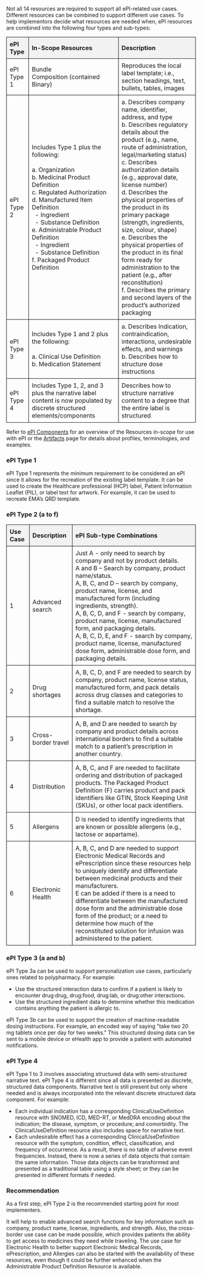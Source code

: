 Not all 14 resources are required to support all ePI-related use cases. Different resources can be combined to support different use cases. To help implementors decide what resources are needed when, ePI resources are combined into the following four types and sub-types:

<table style="border-collapse: collapse; width: 100%;">
  <thead>
    <tr>
      <th style="border: 1px solid black; padding: 8px; text-align: left; background-color: #f2f2f2;">ePI Type</th>
      <th style="border: 1px solid black; padding: 8px; text-align: left; background-color: #f2f2f2;">In-Scope Resources</th>
      <th style="border: 1px solid black; padding: 8px; text-align: left; background-color: #f2f2f2;">Description</th>
    </tr>
  </thead>
  <tbody>
    <tr>
      <td style="border: 1px solid black; padding: 8px; text-align: left;">ePI Type 1</td>
      <td style="border: 1px solid black; padding: 8px; text-align: left;">Bundle<br>Composition (contained Binary)</td>
      <td style="border: 1px solid black; padding: 8px; text-align: left;">Reproduces the local label template; i.e., section headings, text, bullets, tables, images</td>
    </tr>
    <tr>
      <td style="border: 1px solid black; padding: 8px; text-align: left;">ePI Type 2</td>
      <td style="border: 1px solid black; padding: 8px; text-align: left;">Includes Type 1 plus the following:<br><br>a. Organization<br>b. Medicinal Product Definition<br>c. Regulated Authorization<br>d. Manufactured Item Definition<br>&nbsp;&nbsp;- Ingredient<br>&nbsp;&nbsp;- Substance Definition<br>e. Administrable Product Definition<br>&nbsp;&nbsp;- Ingredient<br>&nbsp;&nbsp;- Substance Definition<br>f. Packaged Product Definition</td>
      <td style="border: 1px solid black; padding: 8px; text-align: left;">a. Describes company name, identifier, address, and type<br>b. Describes regulatory details about the product (e.g., name, route of administration, legal/marketing status)<br>c. Describes authorization details (e.g., approval date, license number)<br>d. Describes the physical properties of the product in its primary package (strength, ingredients, size, colour, shape)<br>e. Describes the physical properties of the product in its final form ready for administration to the patient (e.g., after reconstitution)<br>f. Describes the primary and second layers of the product’s authorized packaging</td>
    </tr>
    <tr>
      <td style="border: 1px solid black; padding: 8px; text-align: left;">ePI Type 3</td>
      <td style="border: 1px solid black; padding: 8px; text-align: left;">Includes Type 1 and 2 plus the following:<br><br>a. Clinical Use Definition<br>b. Medication Statement</td>
      <td style="border: 1px solid black; padding: 8px; text-align: left;">a. Describes Indication, contraindication, interactions, undesirable effects, and warnings<br>b. Describes how to structure dose instructions</td>
    </tr>
    <tr>
      <td style="border: 1px solid black; padding: 8px; text-align: left;">ePI Type 4</td>
      <td style="border: 1px solid black; padding: 8px; text-align: left;">Includes Type 1, 2, and 3 plus the narrative label content is now populated by discrete structured elements/components</td>
      <td style="border: 1px solid black; padding: 8px; text-align: left;">Describes how to structure narrative content to a degree that the entire label is structured</td>
    </tr>
  </tbody>
</table>

Refer to [ePI Components](https://build.fhir.org/ig/HL7/emedicinal-product-info/epi-components.html) for an overview of the Resources in-scope for use with ePI or the [Artifacts](https://build.fhir.org/ig/HL7/emedicinal-product-info/artifacts.html) page for details about profiles, terminologies, and examples.

### ePI Type 1

ePI Type 1 represents the minimum requirement to be considered an ePI since it allows for the recreation of the existing label template. It can be used to create the Healthcare professional (HCP) label, Patient Information Leaflet (PIL), or label text for artwork. For example, it can be used to recreate EMA’s QRD template.

### ePI Type 2 (a to f)

<table style="border-collapse: collapse; width: 100%;">
  <thead>
    <tr>
      <th style="border: 1px solid black; padding: 8px; text-align: left; background-color: #f2f2f2;">Use Case</th>
      <th style="border: 1px solid black; padding: 8px; text-align: left; background-color: #f2f2f2;">Description</th>
      <th style="border: 1px solid black; padding: 8px; text-align: left; background-color: #f2f2f2;">ePI Sub-type Combinations</th>
    </tr>
  </thead>
  <tbody>
    <tr>
      <td style="border: 1px solid black; padding: 8px; text-align: left;">1</td>
      <td style="border: 1px solid black; padding: 8px; text-align: left;">Advanced search</td>
      <td style="border: 1px solid black; padding: 8px; text-align: left;">Just A - only need to search by company and not by product details.<br>A and B – Search by company, product name/status.<br>A, B, C, and D – search by company, product name, license, and manufactured form (including ingredients, strength).<br>A, B, C, D, and F - search by company, product name, license, manufactured form, and packaging details.<br>A, B, C, D, E, and F - search by company, product name, license, manufactured dose form, administrable dose form, and packaging details.</td>
    </tr>
    <tr>
      <td style="border: 1px solid black; padding: 8px; text-align: left;">2</td>
      <td style="border: 1px solid black; padding: 8px; text-align: left;">Drug shortages</td>
      <td style="border: 1px solid black; padding: 8px; text-align: left;">A, B, C, D, and F are needed to search by company, product name, license status, manufactured form, and pack details across drug classes and categories to find a suitable match to resolve the shortage.</td>
    </tr>
    <tr>
      <td style="border: 1px solid black; padding: 8px; text-align: left;">3</td>
      <td style="border: 1px solid black; padding: 8px; text-align: left;">Cross-border travel</td>
      <td style="border: 1px solid black; padding: 8px; text-align: left;">A, B, and D are needed to search by company and product details across international borders to find a suitable match to a patient’s prescription in another country.</td>
    </tr>
    <tr>
      <td style="border: 1px solid black; padding: 8px; text-align: left;">4</td>
      <td style="border: 1px solid black; padding: 8px; text-align: left;">Distribution</td>
      <td style="border: 1px solid black; padding: 8px; text-align: left;">A, B, C, and F are needed to facilitate ordering and distribution of packaged products. The Packaged Product Definition (F) carries product and pack identifiers like GTIN, Stock Keeping Unit (SKUs), or other local pack identifiers.</td>
    </tr>
    <tr>
      <td style="border: 1px solid black; padding: 8px; text-align: left;">5</td>
      <td style="border: 1px solid black; padding: 8px; text-align: left;">Allergens</td>
      <td style="border: 1px solid black; padding: 8px; text-align: left;">D is needed to identify ingredients that are known or possible allergens (e.g., lactose or aspartame).</td>
    </tr>
    <tr>
      <td style="border: 1px solid black; padding: 8px; text-align: left;">6</td>
      <td style="border: 1px solid black; padding: 8px; text-align: left;">Electronic Health</td>
      <td style="border: 1px solid black; padding: 8px; text-align: left;">A, B, C, and D are needed to support Electronic Medical Records and ePrescription since these resources help to uniquely identify and differentiate between medicinal products and their manufacturers.<br>E can be added if there is a need to differentiate between the manufactured dose form and the administrable dose form of the product; or a need to determine how much of the reconstituted solution for infusion was administered to the patient.</td>
    </tr>
  </tbody>
</table>

### ePI Type 3 (a and b)

ePI Type 3a can be used to support personalization use cases, particularly ones related to polypharmacy. For example:

- Use the structured interaction data to confirm if a patient is likely to encounter drug:drug, drug:food, drug:lab, or drug:other interactions.
- Use the structured ingredient data to determine whether this medication contains anything the patient is allergic to.

ePI Type 3b can be used to support the creation of machine-readable dosing instructions. For example, an encoded way of saying "take two 20 mg tablets once per day for two weeks." This structured dosing data can be sent to a mobile device or eHealth app to provide a patient with automated notifications.

### ePI Type 4

ePI Type 1 to 3 involves associating structured data with semi-structured narrative text. ePI Type 4 is different since all data is presented as discrete, structured data components. Narrative text is still present but only where needed and is always incorporated into the relevant discrete structured data component. For example:

- Each individual indication has a corresponding ClinicalUseDefinition resource with SNOMED, ICD, MED-RT, or MedDRA encoding about the indication; the disease, symptom, or procedure; and comorbidity. The ClinicalUseDefinition resource also includes space for narrative text.
- Each undesirable effect has a corresponding ClinicalUseDefinition resource with the symptom, condition, effect, classification, and frequency of occurrence. As a result, there is no table of adverse event frequencies. Instead, there is now a series of data objects that contain the same information. Those data objects can be transformed and presented as a traditional table using a style sheet; or they can be presented in different formats if needed.

### Recommendation

As a first step, ePI Type 2 is the recommended starting point for most implementers. 

It will help to enable advanced search functions for key information such as company, product name, license, ingredients, and strength. Also, the cross-border use case can be made possible, which provides patients the ability to get access to medicines they need while traveling. The use case for Electronic Health to better support Electronic Medical Records, ePrescription, and Allergies can also be started with the availability of these resources, even though it could be further enhanced when the Administrable Product Definition Resource is available.